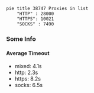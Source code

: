
```mermaid
pie title 38747 Proxies in list
    "HTTP" : 28000
    "HTTPS": 10021
    "SOCKS" : 7490
```

### Some Info
#### Average Timeout

- mixed: 4.1s
- http: 2.3s
- https: 8.2s
- socks: 6.5s